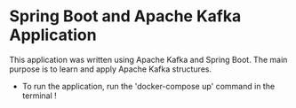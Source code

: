 # Spring Boot and Apache Kafka Application 
  This application was written using Apache Kafka and Spring Boot. The main purpose is to learn and apply Apache Kafka structures.
- To run the application, run the 'docker-compose up' command in the terminal !
